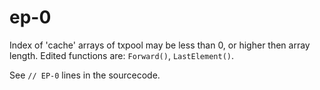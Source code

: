# ep-0

Index of 'cache' arrays of txpool may be less than 0, or higher then array length.
Edited functions are: ```Forward()```, ```LastElement()```.

See ```// EP-0``` lines in the sourcecode.
